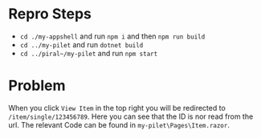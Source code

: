 # Repro Steps
- `cd ./my-appshell` and run `npm i` and then `npm run build`
- `cd ../my-pilet` and run `dotnet build`
- `cd ../piral~/my-pilet` and run `npm start`

# Problem
When you click `View Item` in the top right you will be redirected to `/item/single/123456789`.
Here you can see that the ID is nor read from the url.
The relevant Code can be found in `my-pilet\Pages\Item.razor`.